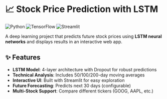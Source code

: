 # 📈 Stock Price Prediction with LSTM

![Python](https://img.shields.io/badge/Python-3.8%2B-blue)
![TensorFlow](https://img.shields.io/badge/TensorFlow-2.0%2B-orange)
![Streamlit](https://img.shields.io/badge/Streamlit-1.0%2B-red)

A deep learning project that predicts future stock prices using **LSTM neural networks** and displays results in an interactive web app.

## ✨ Features

- **LSTM Model**: 4-layer architecture with Dropout for robust predictions
- **Technical Analysis**: Includes 50/100/200-day moving averages
- **Interactive UI**: Built with Streamlit for easy exploration
- **Future Forecasting**: Predicts next 30 days (configurable)
- **Multi-Stock Support**: Compare different tickers (GOOG, AAPL, etc.)
